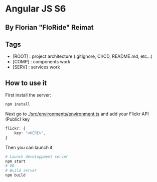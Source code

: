 # Angular JS S6
## By Florian "FloRide" Reimat

## Tags
- [ROOT] : project architecture (.gitignore, CI/CD, README.md, etc...)
- [COMP] : components work
- [SERV] : services work


## How to use it
First install the server:
```sh
npm install
```

Next go to [./src/environments/environment.ts](./src/environments/environment.ts) and add your Flickr API (Public) key
```ts
flickr: { 
    key: "<HERE>",
}
```

Then you can launch it
```sh
# Launch developpment server
npm start
# OR
# Build server
npm build
```
